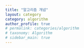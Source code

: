 ```yaml
---
title: "알고리즘 개념"
layout: category
category: algorithm
author_profile: true
# permalink: categories/algorithm
# taxonomy: Algorithm
# sidebar_main: true
---
```

